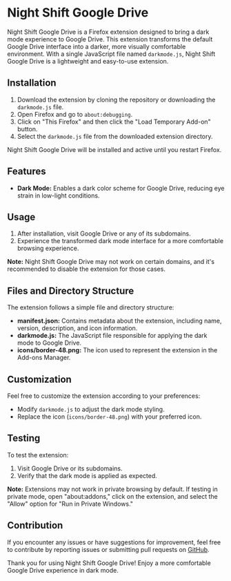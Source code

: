 # Night Shift Google Drive

Night Shift Google Drive is a Firefox extension designed to bring a dark mode experience to Google Drive. This extension transforms the default Google Drive interface into a darker, more visually comfortable environment. With a single JavaScript file named `darkmode.js`, Night Shift Google Drive is a lightweight and easy-to-use extension.

## Installation

1. Download the extension by cloning the repository or downloading the `darkmode.js` file.
2. Open Firefox and go to `about:debugging`.
3. Click on "This Firefox" and then click the "Load Temporary Add-on" button.
4. Select the `darkmode.js` file from the downloaded extension directory.

Night Shift Google Drive will be installed and active until you restart Firefox.

## Features

- **Dark Mode:** Enables a dark color scheme for Google Drive, reducing eye strain in low-light conditions.

## Usage

1. After installation, visit Google Drive or any of its subdomains.
2. Experience the transformed dark mode interface for a more comfortable browsing experience.

**Note:** Night Shift Google Drive may not work on certain domains, and it's recommended to disable the extension for those cases.

## Files and Directory Structure

The extension follows a simple file and directory structure:

- **manifest.json:** Contains metadata about the extension, including name, version, description, and icon information.
- **darkmode.js:** The JavaScript file responsible for applying the dark mode to Google Drive.
- **icons/border-48.png:** The icon used to represent the extension in the Add-ons Manager.

## Customization

Feel free to customize the extension according to your preferences:

- Modify `darkmode.js` to adjust the dark mode styling.
- Replace the icon (`icons/border-48.png`) with your preferred icon.

## Testing

To test the extension:

1. Visit Google Drive or its subdomains.
2. Verify that the dark mode is applied as expected.

**Note:** Extensions may not work in private browsing by default. If testing in private mode, open "about:addons," click on the extension, and select the "Allow" option for "Run in Private Windows."

## Contribution

If you encounter any issues or have suggestions for improvement, feel free to contribute by reporting issues or submitting pull requests on [GitHub](https://github.com/Hthrace/night-shift-google-drive).

Thank you for using Night Shift Google Drive! Enjoy a more comfortable Google Drive experience in dark mode.